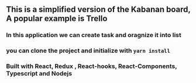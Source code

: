 ## This is a simplified version of the Kabanan board, A popular example is Trello

### In this application we can create  task and oragnize it into list

### you can clone the project and initialize with `yarn install` 

### Built with React, Redux , React-hooks, React-Components, Typescript and Nodejs


